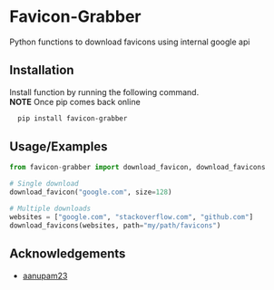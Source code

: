 # Favicon-Grabber

Python functions to download favicons using internal google api

## Installation

Install function by running the following command.
<br>
**NOTE** Once pip comes back online

```bash
  pip install favicon-grabber
```

## Usage/Examples

```python
from favicon-grabber import download_favicon, download_favicons

# Single download
download_favicon("google.com", size=128)

# Multiple downloads
websites = ["google.com", "stackoverflow.com", "github.com"]
download_favicons(websites, path="my/path/favicons")
```

## Acknowledgements
- [aanupam23](https://github.com/aanupam23/FaviconGrabber/tree/main)